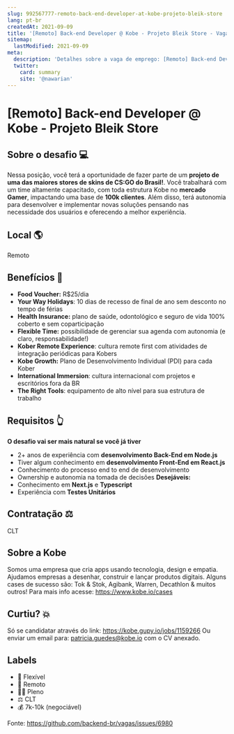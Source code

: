 ```yaml
---
slug: 992567777-remoto-back-end-developer-at-kobe-projeto-bleik-store
lang: pt-br
createdAt: 2021-09-09
title: '[Remoto] Back-end Developer @ Kobe - Projeto Bleik Store - Vaga de Emprego'
sitemap:
  lastModified: 2021-09-09
meta:
  description: 'Detalhes sobre a vaga de emprego: [Remoto] Back-end Developer @ Kobe - Projeto Bleik Store'
  twitter:
    card: summary
    site: '@nawarian'
---
```


# [Remoto] Back-end Developer @ Kobe - Projeto Bleik Store

## Sobre o desafio 💻
Nessa posição, você terá a oportunidade de fazer parte de um **projeto de uma das maiores stores de skins de CS:GO do Brasil!**. Você trabalhará com um time altamente capacitado, com toda estrutura Kobe no **mercado Gamer**, impactando uma base de **100k clientes**. Além disso, terá autonomia para desenvolver e implementar novas soluções pensando nas necessidade dos usuários e oferecendo a melhor experiência.

## Local 🌎
Remoto

## Benefícios 🚀
- **Food Voucher:** R$25/dia
- **Your Way Holidays**: 10 dias de recesso de final de ano sem desconto no tempo de férias
- **Health Insurance:** plano de saúde, odontológico e seguro de vida 100% coberto e sem coparticipação
- **Flexible Time:** possibilidade de gerenciar sua agenda com autonomia (e claro, responsabilidade!)
- **Kober Remote Experience**: cultura remote first com atividades de integração periódicas para Kobers
- **Kobe Growth:** Plano de Desenvolvimento Individual (PDI) para cada Kober
- **International Immersion**: cultura internacional com projetos e escritórios fora da BR
- **The Right Tools**: equipamento de alto nível para sua estrutura de trabalho

## Requisitos 👆
**O desafio vai ser mais natural se você já tiver**
- 2+ anos de experiência com **desenvolvimento Back-End em Node.js**
- Tiver algum conhecimento em **desenvolvimento Front-End em React.js**
- Conhecimento do processo end to end de desenvolvimento
- Ownership e autonomia na tomada de decisões
**Desejáveis:**
- Conhecimento em **Next.js** e **Typescript**
- Experiência com **Testes Unitários**

## Contratação ⚖️ 
CLT

## Sobre a Kobe
Somos uma empresa que cria apps usando tecnologia, design e empatia. Ajudamos empresas a desenhar, construir e lançar produtos digitais. Alguns cases de sucesso são: Tok & Stok, Agibank, Warren, Decathlon & muitos outros!
Para mais info acesse: https://www.kobe.io/cases

## Curtiu? 💥
Só se candidatar através do link: https://kobe.gupy.io/jobs/1159266
Ou enviar um email para: patricia.guedes@kobe.io com o CV anexado.

## Labels
- 🏢 Flexível
- 🏢 Remoto
- 👱‍♂️ Pleno
- ⚖️ CLT
- 💰 7k-10k (negociável)

Fonte: https://github.com/backend-br/vagas/issues/6980